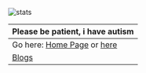 

<!--Replace <username> with your own GitHub username.-->
![stats](https://pixel-profile.vercel.app/api/github-stats?username=alexveebee&theme=summer)

| Please be patient, i have autism |
| - |
| Go here: [Home Page](https://alexveebee.nl/) or [here](https://alexveebee.is) |
| [Blogs](https://blog.alexveebee.nl/) |
